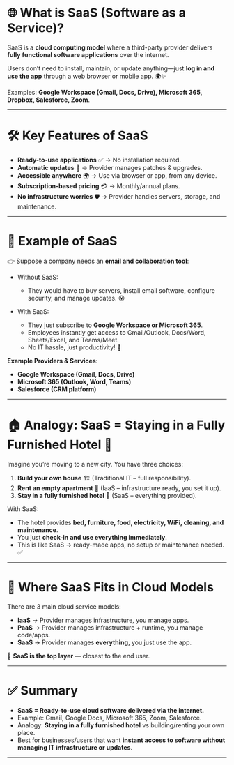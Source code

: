 

# 🌐 What is SaaS (Software as a Service)?

SaaS is a **cloud computing model** where a third-party provider delivers **fully functional software applications** over the internet.

Users don’t need to install, maintain, or update anything—just **log in and use the app** through a web browser or mobile app. 🌍✨

Examples: **Google Workspace (Gmail, Docs, Drive), Microsoft 365, Dropbox, Salesforce, Zoom**.

---

# 🛠️ Key Features of SaaS

* **Ready-to-use applications** ✅ → No installation required.
* **Automatic updates** 🔄 → Provider manages patches & upgrades.
* **Accessible anywhere** 🌍 → Use via browser or app, from any device.
* **Subscription-based pricing** 💳 → Monthly/annual plans.
* **No infrastructure worries** 🛡️ → Provider handles servers, storage, and maintenance.

---

# 📖 Example of SaaS

👉 Suppose a company needs an **email and collaboration tool**:

* Without SaaS:

  * They would have to buy servers, install email software, configure security, and manage updates. 😰

* With SaaS:

  * They just subscribe to **Google Workspace or Microsoft 365**.
  * Employees instantly get access to Gmail/Outlook, Docs/Word, Sheets/Excel, and Teams/Meet.
  * No IT hassle, just productivity! 🚀

**Example Providers & Services:**

* **Google Workspace (Gmail, Docs, Drive)**
* **Microsoft 365 (Outlook, Word, Teams)**
* **Salesforce (CRM platform)**

---

# 🏠 Analogy: SaaS = Staying in a Fully Furnished Hotel 🏨

Imagine you’re moving to a new city. You have three choices:

1. **Build your own house** 🏗️ (Traditional IT – full responsibility).
2. **Rent an empty apartment** 🏢 (IaaS – infrastructure ready, you set it up).
3. **Stay in a fully furnished hotel** 🏨 (SaaS – everything provided).

With SaaS:

* The hotel provides **bed, furniture, food, electricity, WiFi, cleaning, and maintenance**.
* You just **check-in and use everything immediately**.
* This is like SaaS → ready-made apps, no setup or maintenance needed. ✅

---

# 🧩 Where SaaS Fits in Cloud Models

There are 3 main cloud service models:

* **IaaS** → Provider manages infrastructure, you manage apps.
* **PaaS** → Provider manages infrastructure + runtime, you manage code/apps.
* **SaaS** → Provider manages **everything**, you just use the app.

🔑 **SaaS is the top layer** — closest to the end user.

---

# ✅ Summary

* **SaaS = Ready-to-use cloud software delivered via the internet.**
* Example: Gmail, Google Docs, Microsoft 365, Zoom, Salesforce.
* Analogy: **Staying in a fully furnished hotel** vs building/renting your own place.
* Best for businesses/users that want **instant access to software without managing IT infrastructure or updates**.

---